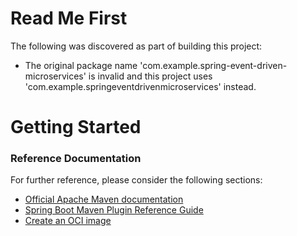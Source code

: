 # Read Me First
The following was discovered as part of building this project:

* The original package name 'com.example.spring-event-driven-microservices' is invalid and this project uses 'com.example.springeventdrivenmicroservices' instead.

# Getting Started

### Reference Documentation
For further reference, please consider the following sections:

* [Official Apache Maven documentation](https://maven.apache.org/guides/index.html)
* [Spring Boot Maven Plugin Reference Guide](https://docs.spring.io/spring-boot/docs/3.2.5/maven-plugin/reference/html/)
* [Create an OCI image](https://docs.spring.io/spring-boot/docs/3.2.5/maven-plugin/reference/html/#build-image)

